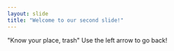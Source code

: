 ```yaml
---
layout: slide
title: "Welcome to our second slide!"
---
```

"Know your place, trash"
Use the left arrow to go back!
